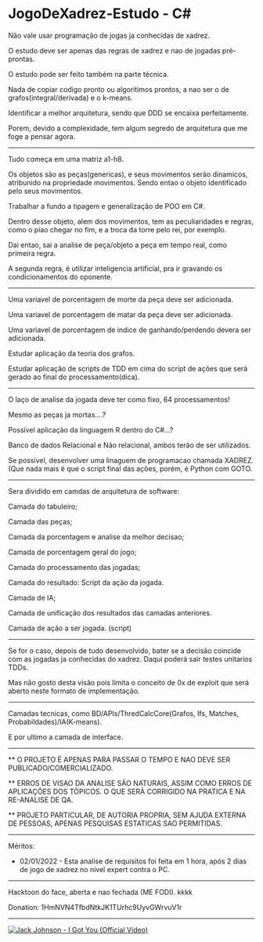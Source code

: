 # JogoDeXadrez-Estudo - C#

Não vale usar programação de jogas ja conhecidas de xadrez.

O estudo deve ser apenas das regras de xadrez e nao de jogadas pré-prontas.

O estudo pode ser feito também na parte técnica.

Nada de copiar codigo pronto ou algoritimos prontos, a nao ser o de grafos(integral/derivada) e o k-means.

Identificar a melhor arquitetura, sendo que DDD se encaixa perfeitamente.

Porem, devido a complexidade, tem algum segredo de arquitetura que me foge a pensar agora.

----------------------------------------------------------------------------------------------

Tudo começa em uma matriz a1-h8.

Os objetos são as peças(genericas), e seus movimentos serão dinamicos, atribunido na propriedade movimentos. Sendo entao o objeto identificado pelo seus movimentos. 

Trabalhar a fundo a tipagem e generalização de POO em C#.

Dentro desse objeto, alem dos movimentos, tem as peculiaridades e regras, como o piao chegar no fim, e a troca da torre pelo rei, por exemplo.

Dai entao, sai a analise de peça/objeto a peça em tempo real, como primeira regra.

A segunda regra, é utilizar inteligencia artificial, pra ir gravando os condicionamentos do oponente.

----------------------------------------------------------------------------------------------

Uma variavel de porcentagem de morte da peça deve ser adicionada.

Uma variavel de porcentagem de matar da peça deve ser adicionada.

Uma variavel de porcentagem de indice de ganhando/perdendo devera ser adicionada.

Estudar aplicação da teoria dos grafos.

Estudar aplicação de scripts de TDD em cima do script de ações que será gerado ao final do processamento(dica).

----------------------------------------------------------------------------------------------

O laço de analise da jogada deve ter como fixo, 64 processamentos!

Mesmo as peças ja mortas....?

Possível aplicação da linguagem R dentro do C#...?

Banco de dados Relacional e Não relacional, ambos terão de ser utilizados.

Se possivel, desenvolver uma linaguem de programacao chamada XADREZ. (Que nada mais é que o script final das ações, porém, é Python com GOTO.

----------------------------------------------------------------------------------------------

Sera dividido em camdas de arquitetura de software:

Camada do tabuleiro;

Camada das peças;

Camada da porcentagem e analise da melhor decisao;

Camada de porcentagem geral do jogo;

Camada do processamento das jogadas;

Camada do resultado: Script da ação da jogada.

Camada de IA;

Camada de unificação dos resultados das camadas anteriores.

Camada de ação a ser jogada. (script)

----------------------------------------------------------------------------------------------

Se for o caso, depois de tudo desenvolvido, bater se a decisão coincide com as jogadas ja conhecidas do xadrez. Daqui poderá sair testes unitarios TDDs.

Mas não gosto desta visão pois limita o conceito de 0x de exploit que será aberto neste formato de implementação.

----------------------------------------------------------------------------------------------

Camadas tecnicas, como BD/APIs/ThredCalcCore(Grafos, Ifs, Matches, Probabildades)/IA(K-means).

E por ultimo a camada de interface.

----------------------------------------------------------------------------------------------

** O PROJETO É APENAS PARA PASSAR O TEMPO E NAO DEVE SER PUBLICADO/COMERCIALIZADO.

** ERROS DE VISAO DA ANALISE SÃO NATURAIS, ASSIM COMO ERROS DE APLICAÇÕES DOS TÒPICOS. O QUE SERÀ CORRIGIDO NA PRATICA E NA RE-ANALISE DE QA.

** PROJETO PARTICULAR, DE AUTORIA PROPRIA, SEM AJUDA EXTERNA DE PESSOAS, APENAS PESQUISAS ESTATICAS SAO PERMITIDAS.

----------------------------------------------------------------------------------------------

Méritos:

- 02/01/2022 - Esta analise de requisitos foi feita em 1 hora, após 2 dias de jogo de xadrez no nivel expert contra o PC.

----------------------------------------------------------------------------------------------
Hacktoon do face, aberta e nao fechada (ME FODI). kkkk

Donation: 1HmNVN4TfbdNtkJK1TUrhc9UyvGWrvuV1r

----------------------------------------------------------------------------------------------

[![Jack Johnson - I Got You (Official Video)](https://img.youtube.com/vi/dBWFUVq85gs/0.jpg)](https://www.youtube.com/watch?v=dBWFUVq85gs "Jack Johnson - I Got You (Official Video)")



